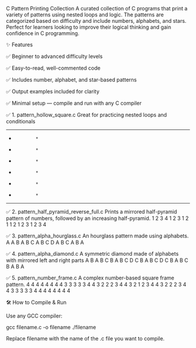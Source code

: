 C Pattern Printing Collection
A curated collection of C programs that print a variety of patterns using nested loops and logic. The patterns are categorized based on difficulty and include numbers, alphabets, and stars. Perfect for learners looking to improve their logical thinking and gain confidence in C programming.

✨ Features

✅ Beginner to advanced difficulty levels

✅ Easy-to-read, well-commented code

✅ Includes number, alphabet, and star-based patterns

✅ Output examples included for clarity

✅ Minimal setup — compile and run with any C compiler

✅ 1. pattern_hollow_square.c 
Great for practicing nested loops and conditionals
* * * * * * * *
*             *
*             *
*             *
*             *
*             *
*             *
* * * * * * * *

✅ 2. pattern_half_pyramid_reverse_full.c 
Prints a mirrored half-pyramid pattern of numbers, followed by an increasing half-pyramid.
1 2 3 4
1 2 3
1 2
1
1 2
1 2 3
1 2 3 4

✅ 3. pattern_alpha_hourglass.c
An hourglass pattern made using alphabets.
      A
    A B
  A B C
A B C D
  A B C
    A B
      A
      
✅ 4. pattern_alpha_diamond.c 
A symmetric diamond made of alphabets with mirrored left and right parts
      A
    B A B
  C B A B C
D C B A B C D
  C B A B C
    B A B
      A

✅ 5. pattern_number_frame.c 
A complex number-based square frame pattern.
4 4 4 4 4 4 4
4 3 3 3 3 3 4
4 3 2 2 2 3 4
4 3 2 1 2 3 4
4 3 2 2 2 3 4
4 3 3 3 3 3 4
4 4 4 4 4 4 4

🛠️ How to Compile & Run

Use any GCC compiler:

gcc filename.c -o filename
./filename

Replace filename with the name of the .c file you want to compile.
